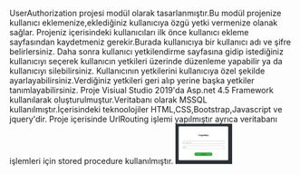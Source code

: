  UserAuthorization projesi modül olarak tasarlanmıştır.Bu modül projenize kullanıcı eklemenize,eklediğiniz kullanıcıya özgü yetki vermenize olanak sağlar.
 Projeniz içerisindeki kullanıcıları ilk önce  kullanıcı ekleme sayfasından kaydetmeniz gerekir.Burada kullanıcıya bir kullanıcı adı ve şifre belirlersiniz.
 Daha sonra kullanıcı yetkilendirme sayfasına gidip istediğiniz kullanıcıyı seçerek kullanıcın yetkileri üzerinde düzenleme yapabilir ya da kullanıcıyı silebilirsiniz.
 Kullanıcının yetkilerini kullanıcıya özel şekilde ayarlayabilirsiniz.Verdiğiniz yetkileri geri alıp yerine başka yetkiler tanımlayabilirsiniz.
 Proje Visiual Studio 2019'da Asp.net 4.5 Framework kullanılarak oluşturulmuştur.Veritabanı olarak MSSQL kullanılmıştır.İçerisindeki teknoolojiler HTML,CSS,Bootstrap,Javascript ve jquery'dir.
 Proje içerisinde UrlRouting işlemi yapılmıştır ayrıca veritabanı işlemleri için stored procedure kullanılmıştır.
<img src="https://github.com/AysenurBalkan/UserAuthorization/blob/main/log_in.PNG" width="100px">

